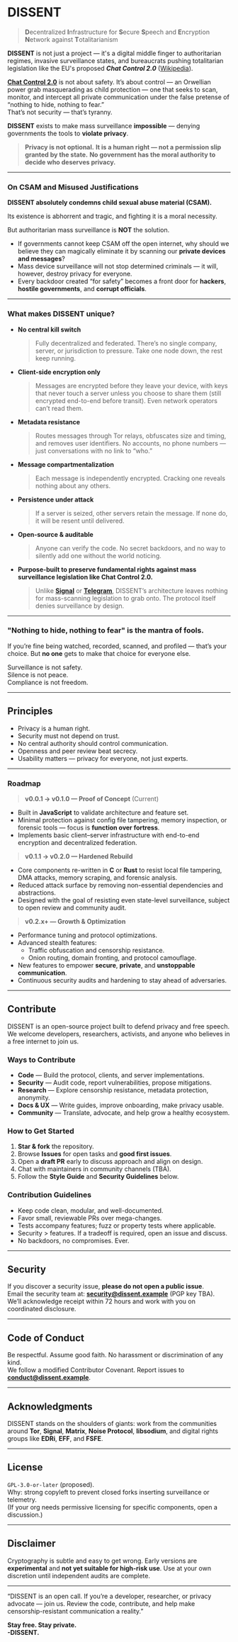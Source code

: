 # DISSENT

> **D**ecentralized **I**nfrastructure for **S**ecure **S**peech and **E**ncryption **N**etwork against **T**otalitarianism

**DISSENT** is not just a project — it's a digital middle finger to authoritarian regimes, invasive surveillance states, and bureaucrats pushing totalitarian legislation like the EU's proposed ***Chat Control 2.0*** ([Wikipedia](https://en.wikipedia.org/wiki/Regulation_to_Prevent_and_Combat_Child_Sexual_Abuse)).

**[Chat Control 2.0](https://www.patrick-breyer.de/en/posts/chat-control/)** is not about safety.
It’s about control — an Orwellian power grab masquerading as child protection — one that seeks to scan, monitor, and intercept all private communication under the false pretense of “nothing to hide, nothing to fear.”  
That’s not security — that’s tyranny.

**DISSENT** exists to make mass surveillance **impossible** — denying governments the tools to **violate privacy**.

> **Privacy is not optional.**
> **It is a human right — not a permission slip granted by the state.**
> **No government has the moral authority to decide who deserves privacy.**

---

### On CSAM and Misused Justifications
**DISSENT absolutely condemns child sexual abuse material (CSAM).**

Its existence is abhorrent and tragic, and fighting it is a moral necessity.

But authoritarian mass surveillance is **NOT** the solution.

- If governments cannot keep CSAM off the open internet, why should we believe they can magically eliminate it by scanning our **private devices and messages**?
- Mass device surveillance will not stop determined criminals — it will, however, destroy privacy for everyone.
- Every backdoor created “for safety” becomes a front door for **hackers**, **hostile governments**, and **corrupt officials**.

---

### What makes DISSENT unique?

- **No central kill switch**
  > Fully decentralized and federated. There’s no single company, server, or jurisdiction to pressure. Take one node down, the rest keep running.
- **Client-side encryption only**
  > Messages are encrypted before they leave your device, with keys that never touch a server unless you choose to share them (still encrypted end-to-end before transit). Even network operators can’t read them.
- **Metadata resistance**
  > Routes messages through Tor relays, obfuscates size and timing, and removes user identifiers. No accounts, no phone numbers — just conversations with no link to “who.”
- **Message compartmentalization**
  > Each message is independently encrypted. Cracking one reveals nothing about any others.
- **Persistence under attack**
  > If a server is seized, other servers retain the message. If none do, it will be resent until delivered.
- **Open-source & auditable**
  > Anyone can verify the code. No secret backdoors, and no way to silently add one without the world noticing.
- **Purpose-built to preserve fundamental rights against mass surveillance legislation like Chat Control 2.0.**
  > Unlike **[Signal](https://signal.org/)** or **[Telegram](https://telegram.org/)**, DISSENT’s architecture leaves nothing for mass-scanning legislation to grab onto. The protocol itself denies surveillance by design.
---

### "Nothing to hide, nothing to fear" is the mantra of fools.

If you’re fine being watched, recorded, scanned, and profiled — that’s your choice. But **no one** gets to make that choice for everyone else.

Surveillance is not safety.  
Silence is not peace.  
Compliance is not freedom.

---

## Principles

- Privacy is a human right.  
- Security must not depend on trust.  
- No central authority should control communication.  
- Openness and peer review beat secrecy.  
- Usability matters — privacy for everyone, not just experts.

---

### Roadmap

> **v0.0.1 → v0.1.0 — Proof of Concept** (Current)
- Built in **JavaScript** to validate architecture and feature set.
- Minimal protection against config file tampering, memory inspection, or forensic tools — focus is **function over fortress**.
- Implements basic client–server infrastructure with end-to-end encryption and decentralized federation.

> **v0.1.1 → v0.2.0 — Hardened Rebuild**
- Core components re-written in **C** or **Rust** to resist local file tampering, DMA attacks, memory scraping, and forensic analysis.
- Reduced attack surface by removing non-essential dependencies and abstractions.
- Designed with the goal of resisting even state-level surveillance, subject to open review and community audit.

> **v0.2.x+ — Growth & Optimization**
- Performance tuning and protocol optimizations.
- Advanced stealth features:
  - Traffic obfuscation and censorship resistance.
  - Onion routing, domain fronting, and protocol camouflage.
- New features to empower **secure**, **private**, and **unstoppable communication**.
- Continuous security audits and hardening to stay ahead of adversaries.

---

## Contribute

DISSENT is an open-source project built to defend privacy and free speech.  
We welcome developers, researchers, activists, and anyone who believes in a free internet to join us.

### Ways to Contribute
- **Code** — Build the protocol, clients, and server implementations.  
- **Security** — Audit code, report vulnerabilities, propose mitigations.  
- **Research** — Explore censorship resistance, metadata protection, anonymity.  
- **Docs & UX** — Write guides, improve onboarding, make privacy usable.  
- **Community** — Translate, advocate, and help grow a healthy ecosystem.

### How to Get Started
1. **Star & fork** the repository.  
2. Browse **Issues** for open tasks and **good first issues**.  
3. Open a **draft PR** early to discuss approach and align on design.  
4. Chat with maintainers in community channels (TBA).  
5. Follow the **Style Guide** and **Security Guidelines** below.

### Contribution Guidelines
- Keep code clean, modular, and well-documented.  
- Favor small, reviewable PRs over mega-changes.  
- Tests accompany features; fuzz or property tests where applicable.  
- Security > features. If a tradeoff is required, open an issue and discuss.  
- No backdoors, no compromises. Ever.

---

## Security

If you discover a security issue, **please do not open a public issue**.  
Email the security team at: **security@dissent.example** (PGP key TBA).  
We’ll acknowledge receipt within 72 hours and work with you on coordinated disclosure.

---

## Code of Conduct

Be respectful. Assume good faith. No harassment or discrimination of any kind.  
We follow a modified Contributor Covenant. Report issues to **conduct@dissent.example**.

---

## Acknowledgments

DISSENT stands on the shoulders of giants: work from the communities around **Tor**, **Signal**, **Matrix**, **Noise Protocol**, **libsodium**, and digital rights groups like **EDRi**, **EFF**, and **FSFE**.

---

## License

`GPL-3.0-or-later` (proposed).  
Why: strong copyleft to prevent closed forks inserting surveillance or telemetry.  
(If your org needs permissive licensing for specific components, open a discussion.)

---

## Disclaimer

Cryptography is subtle and easy to get wrong. Early versions are **experimental** and **not yet suitable for high-risk use**. Use at your own discretion until independent audits are complete.

---

“DISSENT is an open call. If you’re a developer, researcher, or privacy advocate — join us. Review the code, contribute, and help make censorship-resistant communication a reality.”

**Stay free. Stay private.**  
**-DISSENT.**
